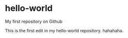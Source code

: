# hello-world
My first repository on Github

This is the first edit in my hello-world repository.
hahahaha.

